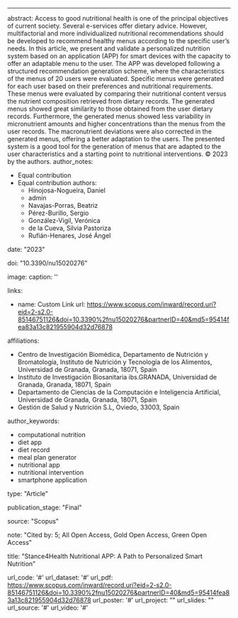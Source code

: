 ---
abstract: Access to good nutritional health is one of the principal objectives of current society. Several e-services offer dietary advice. However, multifactorial and more individualized nutritional recommendations should be developed to recommend healthy menus according to the specific user’s needs. In this article, we present and validate a personalized nutrition system based on an application (APP) for smart devices with the capacity to offer an adaptable menu to the user. The APP was developed following a structured recommendation generation scheme, where the characteristics of the menus of 20 users were evaluated. Specific menus were generated for each user based on their preferences and nutritional requirements. These menus were evaluated by comparing their nutritional content versus the nutrient composition retrieved from dietary records. The generated menus showed great similarity to those obtained from the user dietary records. Furthermore, the generated menus showed less variability in micronutrient amounts and higher concentrations than the menus from the user records. The macronutrient deviations were also corrected in the generated menus, offering a better adaptation to the users. The presented system is a good tool for the generation of menus that are adapted to the user characteristics and a starting point to nutritional interventions. © 2023 by the authors.
author_notes:
- Equal contribution
- Equal contribution
authors:
  - Hinojosa-Nogueira, Daniel
  - admin
  - Navajas-Porras, Beatriz
  - Pérez-Burillo, Sergio
  - González-Vigil, Verónica
  - de la Cueva, Silvia Pastoriza
  - Rufián-Henares, José Ángel

date: "2023"

doi: "10.3390/nu15020276"

image:
  caption: ''

links:
  - name: Custom Link
    url: https://www.scopus.com/inward/record.uri?eid=2-s2.0-85146751126&doi=10.3390%2fnu15020276&partnerID=40&md5=95414fea83a13c821955904d32d76878

affiliations:
  - Centro de Investigación Biomédica, Departamento de Nutrición y Bromatología, Instituto de Nutrición y Tecnología de los Alimentos, Universidad de Granada, Granada, 18071, Spain
  - Instituto de Investigación Biosanitaria ibs.GRANADA, Universidad de Granada, Granada, 18071, Spain
  - Departamento de Ciencias de la Computación e Inteligencia Artificial, Universidad de Granada, Granada, 18071, Spain
  - Gestión de Salud y Nutrición S.L, Oviedo, 33003, Spain

author_keywords:
  - computational nutrition
  - diet app
  - diet record
  - meal plan generator
  - nutritional app
  - nutritional intervention
  - smartphone application

type: "Article"

publication_stage: "Final"

source: "Scopus"

note: "Cited by: 5; All Open Access, Gold Open Access, Green Open Access"

title: "Stance4Health Nutritional APP: A Path to Personalized Smart Nutrition"

url_code: '#'
url_dataset: '#'
url_pdf: https://www.scopus.com/inward/record.uri?eid=2-s2.0-85146751126&doi=10.3390%2fnu15020276&partnerID=40&md5=95414fea83a13c821955904d32d76878
url_poster: '#'
url_project: ""
url_slides: ""
url_source: '#'
url_video: '#'
